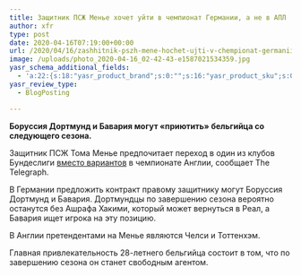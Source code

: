 ```yaml
---
title: Защитник ПСЖ Менье хочет уйти в чемпионат Германии, а не в АПЛ
author: xfr
type: post
date: 2020-04-16T07:19:00+00:00
url: /2020/04/16/zashhitnik-pszh-mene-hochet-ujti-v-chempionat-germanii-a-ne-v-apl/
image: /uploads/photo_2020-04-16_02-42-43-e1587021534359.jpg
yasr_schema_additional_fields:
  - 'a:22:{s:18:"yasr_product_brand";s:0:"";s:16:"yasr_product_sku";s:0:"";s:37:"yasr_product_global_identifier_select";s:5:"gtin8";s:36:"yasr_product_global_identifier_value";s:0:"";s:18:"yasr_product_price";s:0:"";s:27:"yasr_product_price_currency";s:0:"";s:30:"yasr_product_price_valid_until";s:0:"";s:31:"yasr_product_price_availability";s:12:"Discontinued";s:22:"yasr_product_price_url";s:0:"";s:26:"yasr_localbusiness_address";s:0:"";s:29:"yasr_localbusiness_pricerange";s:0:"";s:28:"yasr_localbusiness_telephone";s:0:"";s:20:"yasr_recipe_cooktime";s:0:"";s:23:"yasr_recipe_description";s:0:"";s:20:"yasr_recipe_keywords";s:0:"";s:21:"yasr_recipe_nutrition";s:0:"";s:20:"yasr_recipe_preptime";s:0:"";s:26:"yasr_recipe_recipecategory";s:0:"";s:25:"yasr_recipe_recipecuisine";s:0:"";s:28:"yasr_recipe_recipeingredient";s:0:"";s:30:"yasr_recipe_recipeinstructions";s:0:"";s:17:"yasr_recipe_video";s:0:"";}'
yasr_review_type:
  - BlogPosting

---
```

**Боруссия Дортмунд и Бавария могут «приютить» бельгийца со следующего сезона.**

Защитник ПСЖ Тома Менье предпочитает переход в один из клубов Бундеслиги <a href="https://bet-bro.com.ua/news/pszh-ozhidaet-sushhestvennoe-izmenenie-sostava-v-mezhsezone/" target="_blank" rel="noopener noreferrer">вместо вариантов</a> в чемпионате Англии, сообщает The Telegraph.

В Германии предложить контракт правому защитнику могут Боруссия Дортмунд и Бавария. Дортмундцы по завершению сезона вероятно останутся без Ашрафа Хакими, который может вернуться в Реал, а Бавария ищет игрока на эту позицию.

В Англии претендентами на Менье являются Челси и Тоттенхэм.

Главная привлекательность 28-летнего бельгийца состоит в том, что по завершению сезона он станет свободным агентом.